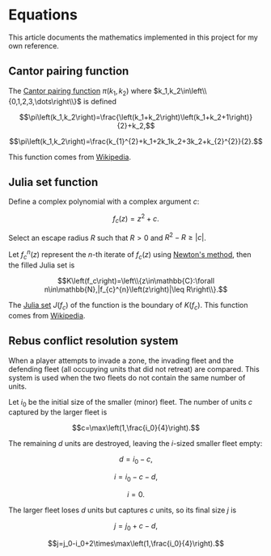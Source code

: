 <!-- Copyright (c) 2021-2022 Ishan Pranav. All rights reserved. -->
<!-- Licensed under the MIT License. -->

# Equations
This article documents the mathematics implemented in this project for my own reference.
## Cantor pairing function
The [Cantor pairing function](https://en.wikipedia.org/wiki/Pairing_function#Cantor_pairing_function) $\pi\left(k_1,k_2\right)$ where $k_1,k_2\in\left\\{0,1,2,3,\dots\right\\}$ is defined

$$\pi\left(k_1,k_2\right)=\frac{\left(k_1+k_2\right)\left(k_1+k_2+1\right)}{2}+k_2,$$

$$\pi\left(k_1,k_2\right)=\frac{k_{1}^{2}+k_1+2k_1k_2+3k_2+k_{2}^{2}}{2}.$$

This function comes from [Wikipedia](https://en.wikipedia.org/wiki/Pairing_function#Cantor_pairing_function).
## Julia set function
Define a complex polynomial with a complex argument $c$:

$$f_c\left(z\right)=z^2+c.$$

Select an escape radius $R$ such that $R>0$ and $R^2-R\geq|c|$.

Let $f_{c}^{n}\left(z\right)$ represent the $n$-th iterate of $f_c\left(z\right)$ using [Newton\'s method](https://en.wikipedia.org/wiki/Newton%27s_method), then the filled Julia set is

$$K\left(f_c\right)=\left\\{z\in\mathbb{C}:\forall n\in\mathbb{N},|f_{c}^{n}\left(z\right)|\leq R\right\\}.$$

The [Julia set](https://en.wikipedia.org/wiki/Julia_set) $J\left(f_c\right)$ of the function is the boundary of $K\left(f_c\right)$. This function comes from [Wikipedia](https://en.wikipedia.org/wiki/Julia_set#Quadratic_polynomials).

## Rebus conflict resolution system
When a player attempts to invade a zone, the invading fleet and the defending fleet (all occupying units that did not retreat) are compared. This system is used when the two fleets do not contain the same number of units.

Let $i_0$ be the initial size of the smaller (minor) fleet. The number of units $c$ captured by the larger fleet is

$$c=\max\left(1,\frac{i_0}{4}\right).$$

The remaining $d$ units are destroyed, leaving the $i$-sized smaller fleet empty:

$$d=i_0-c,$$

$$i=i_0-c-d,$$

$$i=0.$$

The larger fleet loses $d$ units but captures $c$ units, so its final size $j$ is

$$j=j_0+c-d,$$

$$j=j_0-i_0+2\times\max\left(1,\frac{i_0}{4}\right).$$
